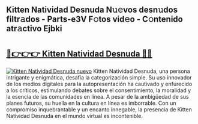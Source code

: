 ## Kitten Natividad Desnuda N𝚞𝚎vos desn𝚞dos filtr𝚊dos - Parts-e3V F𝚘tos vid𝚎o - C𝚘ntenido atr𝚊ctivo Ejbki

# <h2><a href="http://mb8l5nx.tromn.icu/?c=Kitten+Natividad+Desnuda">🔗👉👉👉 Kitten Natividad Desnuda 🔗🔗</a></h2>

[![Kitten Natividad Desnuda nuevo](https://i.imgur.com/pEAQMta.gif)](http://mb8l5nx.tromn.icu/?c=Kitten+Natividad+Desnuda)
Kitten Natividad Desnuda, una persona intrigante y enigmática, desafía la categorización simple. Su uso innovador de los medios digitales para la autopresentación ha cautivado y enfurecido a los críticos, estimulando debates sobre el consentimiento, la moralidad y la esencia de las comunidades en línea. A pesar de la ambigüedad de sus planes futuros, su huella en la cultura en línea es imborrable. Con un compromiso inquebrantable y un encanto innegable, la presencia de Kitten Natividad Desnuda en el mundo virtual es incontenible.
